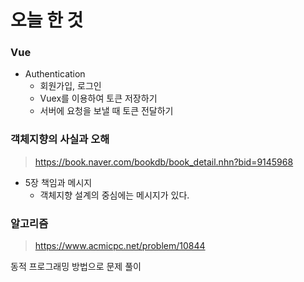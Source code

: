 # 오늘 한 것 

### Vue
- Authentication
    - 회원가입, 로그인
    - Vuex를 이용하여 토큰 저장하기
    - 서버에 요청을 보낼 때 토큰 전달하기

### 객체지향의 사실과 오해
> https://book.naver.com/bookdb/book_detail.nhn?bid=9145968

- 5장 책임과 메시지
    - 객체지향 설계의 중심에는 메시지가 있다.

### 알고리즘
> https://www.acmicpc.net/problem/10844

동적 프로그래밍 방법으로 문제 풀이
